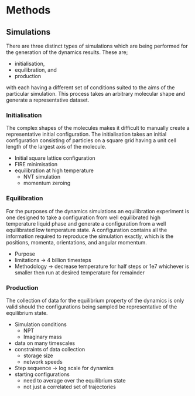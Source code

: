# Methods

## Simulations

There are three distinct types of simulations which are being performed
for the generation of the dynamics results.
These are;

- initialisation,
- equilibration, and
- production

with each having a different set of conditions
suited to the aims of the particular simulation.
This process takes an arbitrary molecular shape
and generate a representative dataset.

### Initialisation

The complex shapes of the molecules makes it difficult to
manually create a representative initial configuration.
The initialisation takes an initial configuration
consisting of particles on a square grid
having a unit cell length of the largest axis of the molecule.

- Initial square lattice configuration
- FIRE minimisation
- equilibration at high temperature
    - NVT simulation
    - momentum zeroing

### Equilibration

For the purposes of the dynamics simulations
an equilibration experiment is one designed to
take a configuration from well equilibrated high temperature liquid phase
and generate a configuration from a well equilibrated low temperature state.
A configuration contains all the information required
to reproduce the simulation exactly,
which is the positions, momenta, orientations, and angular momentum.

<!-- TODO What constitutes knowing that we have reached equilibrium? -->

- Purpose
- limitations -> 4 billion timesteps
- Methodology -> decrease temperature for half steps or 1e7 whichever is smaller then run at desired
    temperature for remainder

### Production

The collection of data for the equilibrium property of the dynamics
is only valid should the configurations being sampled
be representative of the equilibrium state.

- Simulation conditions
    - NPT
    - Imaginary mass
- data on many timescales
- constraints of data collection
    - storage size
    - network speeds
- Step sequence -> log scale for dynamics
- starting configurations
    - need to average over the equilibrium state
    - not just a correlated set of trajectories
